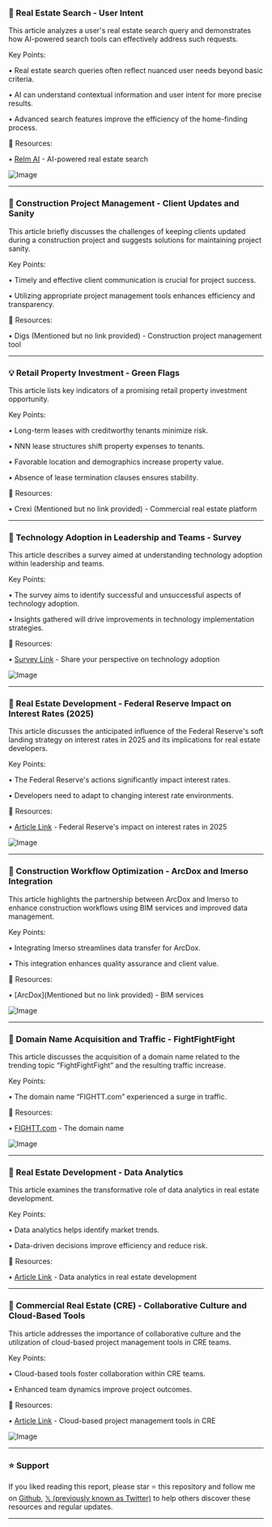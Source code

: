 ### 🤖 Real Estate Search - User Intent

This article analyzes a user's real estate search query and demonstrates how AI-powered search tools can effectively address such requests.

Key Points:

• Real estate search queries often reflect nuanced user needs beyond basic criteria.


• AI can understand contextual information and user intent for more precise results.


• Advanced search features improve the efficiency of the home-finding process.


🔗 Resources:

• [Relm AI](https://relm.ai/) - AI-powered real estate search


![Image](https://pbs.twimg.com/ext_tw_video_thumb/1887134678563352576/pu/img/W6Ehe6LS1uQmkxW-.jpg)


---

### 🤖 Construction Project Management - Client Updates and Sanity

This article briefly discusses the challenges of keeping clients updated during a construction project and suggests solutions for maintaining project sanity.

Key Points:

• Timely and effective client communication is crucial for project success.


• Utilizing appropriate project management tools enhances efficiency and transparency.



🔗 Resources:

• Digs (Mentioned but no link provided) - Construction project management tool


---

### 💡 Retail Property Investment - Green Flags

This article lists key indicators of a promising retail property investment opportunity.

Key Points:

• Long-term leases with creditworthy tenants minimize risk.


• NNN lease structures shift property expenses to tenants.


• Favorable location and demographics increase property value.


• Absence of lease termination clauses ensures stability.


🔗 Resources:

• Crexi (Mentioned but no link provided) - Commercial real estate platform


---

### 🤖 Technology Adoption in Leadership and Teams - Survey

This article describes a survey aimed at understanding technology adoption within leadership and teams.

Key Points:

• The survey aims to identify successful and unsuccessful aspects of technology adoption.


• Insights gathered will drive improvements in technology implementation strategies.



🔗 Resources:

• [Survey Link](https://lnkd.in/gEKMHWTY) - Share your perspective on technology adoption


![Image](https://pbs.twimg.com/media/Gi9Aq65XcAASMYf?format=png&name=small)


---

### 🤖 Real Estate Development - Federal Reserve Impact on Interest Rates (2025)

This article discusses the anticipated influence of the Federal Reserve's soft landing strategy on interest rates in 2025 and its implications for real estate developers.

Key Points:

• The Federal Reserve's actions significantly impact interest rates.


• Developers need to adapt to changing interest rate environments.



🔗 Resources:

• [Article Link](https://hubs.ly/Q02-L1R40) - Federal Reserve's impact on interest rates in 2025


![Image](https://pbs.twimg.com/media/Gi81rHNW4AEStVa?format=jpg&name=small)


---

### 🤖 Construction Workflow Optimization - ArcDox and Imerso Integration

This article highlights the partnership between ArcDox and Imerso to enhance construction workflows using BIM services and improved data management.

Key Points:

• Integrating Imerso streamlines data transfer for ArcDox.


• This integration enhances quality assurance and client value.



🔗 Resources:

• [ArcDox](Mentioned but no link provided) - BIM services


![Image](https://pbs.twimg.com/media/Gi8eDyyWkAAHV8q?format=jpg&name=small)


---

### 🤖 Domain Name Acquisition and Traffic - FightFightFight

This article discusses the acquisition of a domain name related to the trending topic “FightFightFight” and the resulting traffic increase.

Key Points:

• The domain name “FIGHTT.com” experienced a surge in traffic.



🔗 Resources:

• [FIGHTT.com](http://FIGHTT.com) - The domain name


![Image](https://pbs.twimg.com/media/GhmNRQDWgAA3NKX?format=jpg&name=small)


---

### 🤖 Real Estate Development - Data Analytics

This article examines the transformative role of data analytics in real estate development.

Key Points:

• Data analytics helps identify market trends.


• Data-driven decisions improve efficiency and reduce risk.



🔗 Resources:

• [Article Link](https://hubs.ly/Q03320dC0) - Data analytics in real estate development


---

### 🤖 Commercial Real Estate (CRE) - Collaborative Culture and Cloud-Based Tools

This article addresses the importance of collaborative culture and the utilization of cloud-based project management tools in CRE teams.

Key Points:

• Cloud-based tools foster collaboration within CRE teams.


• Enhanced team dynamics improve project outcomes.



🔗 Resources:

• [Article Link](https://hubs.ly/Q02TSHJC0) - Cloud-based project management tools in CRE


![Image](https://pbs.twimg.com/media/GhgII7QXEAAOfgj?format=jpg&name=small)


---

### ⭐️ Support

If you liked reading this report, please star ⭐️ this repository and follow me on [Github](https://github.com/Drix10), [𝕏 (previously known as Twitter)](https://x.com/DRIX_10_) to help others discover these resources and regular updates.

---